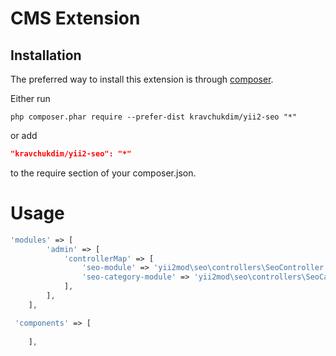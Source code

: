 
CMS Extension
======================================

Installation
------------

The preferred way to install this extension is through [composer](http://getcomposer.org/download/).

Either run

```
php composer.phar require --prefer-dist kravchukdim/yii2-seo "*"
```

or add

```json
"kravchukdim/yii2-seo": "*"
```

to the require section of your composer.json.


Usage
======================================
```php
'modules' => [
        'admin' => [
            'controllerMap' => [
                'seo-module' => 'yii2mod\seo\controllers\SeoController',
                'seo-category-module' => 'yii2mod\seo\controllers\SeoCategoryController'
            ],
        ],
    ],
```

```php
 'components' => [
        
    ],
```
